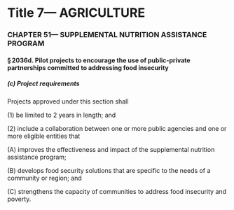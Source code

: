 
# Title 7— AGRICULTURE
### CHAPTER 51— SUPPLEMENTAL NUTRITION ASSISTANCE PROGRAM
#### § 2036d. Pilot projects to encourage the use of public-private partnerships committed to addressing food insecurity
##### (c) Project requirements

Projects approved under this section shall

(1) be limited to 2 years in length; and

(2) include a collaboration between one or more public agencies and one or more eligible entities that

(A) improves the effectiveness and impact of the supplemental nutrition assistance program;

(B) develops food security solutions that are specific to the needs of a community or region; and

(C) strengthens the capacity of communities to address food insecurity and poverty.
